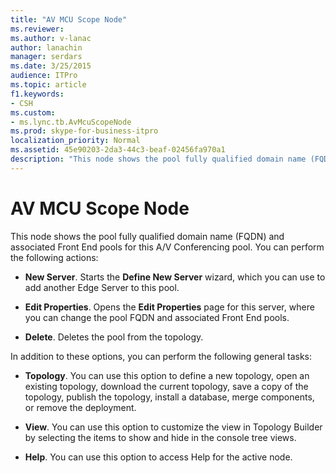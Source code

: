 ```yaml
---
title: "AV MCU Scope Node"
ms.reviewer: 
ms.author: v-lanac
author: lanachin
manager: serdars
ms.date: 3/25/2015
audience: ITPro
ms.topic: article
f1.keywords:
- CSH
ms.custom:
- ms.lync.tb.AvMcuScopeNode
ms.prod: skype-for-business-itpro
localization_priority: Normal
ms.assetid: 45e90203-2da3-44c3-beaf-02456fa970a1
description: "This node shows the pool fully qualified domain name (FQDN) and associated Front End pools for this A/V Conferencing pool. You can perform the following actions:"
---
```


# AV MCU Scope Node
 
This node shows the pool fully qualified domain name (FQDN) and associated Front End pools for this A/V Conferencing pool. You can perform the following actions:
  
- **New Server**. Starts the **Define New Server** wizard, which you can use to add another Edge Server to this pool.
    
- **Edit Properties**. Opens the **Edit Properties** page for this server, where you can change the pool FQDN and associated Front End pools.
    
- **Delete**. Deletes the pool from the topology.
    
In addition to these options, you can perform the following general tasks:
  
- **Topology**. You can use this option to define a new topology, open an existing topology, download the current topology, save a copy of the topology, publish the topology, install a database, merge components, or remove the deployment.
    
- **View**. You can use this option to customize the view in Topology Builder by selecting the items to show and hide in the console tree views.
    
- **Help**. You can use this option to access Help for the active node.
    

